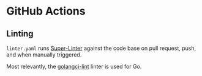 # GitHub Actions

## Linting

`linter.yaml` runs [Super-Linter][sl] against the code base on pull request, push, and when manually triggered.

Most relevantly, the [golangci-lint][gll] linter is used for Go.

[sl]: <https://github.com/marketplace/actions/super-linter>
[gll]: <https://github.com/golangci/golangci-lint>
